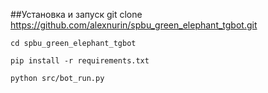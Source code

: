 ##Установка и запуск
    git clone https://github.com/alexnurin/spbu_green_elephant_tgbot.git
 
    cd spbu_green_elephant_tgbot
 
    pip install -r requirements.txt
 
    python src/bot_run.py